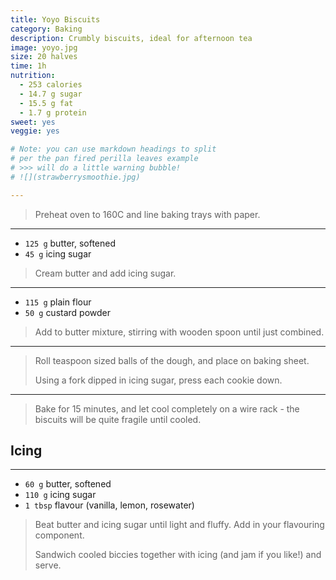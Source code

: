 ```yaml
---
title: Yoyo Biscuits
category: Baking
description: Crumbly biscuits, ideal for afternoon tea 
image: yoyo.jpg
size: 20 halves
time: 1h
nutrition:
  - 253 calories
  - 14.7 g sugar
  - 15.5 g fat
  - 1.7 g protein
sweet: yes
veggie: yes

# Note: you can use markdown headings to split
# per the pan fired perilla leaves example
# >>> will do a little warning bubble!
# ![](strawberrysmoothie.jpg)

---
```


> Preheat oven to 160C and line baking trays with paper.

---

* `125 g` butter, softened
* `45 g` icing sugar

> Cream butter and add icing sugar.

---

* `115 g` plain flour
* `50 g` custard powder

> Add to butter mixture, stirring with wooden spoon until just combined.

---

> Roll teaspoon sized balls of the dough, and place on baking sheet. 
>
> Using a fork dipped in icing sugar, press each cookie down. 

---

> Bake for 15 minutes, and let cool completely on a wire rack - the biscuits will be quite fragile until cooled. 

## Icing

---

* `60 g` butter, softened
* `110 g` icing sugar
* `1 tbsp` flavour (vanilla, lemon, rosewater)

> Beat butter and icing sugar until light and fluffy. Add in your flavouring component.
>
> Sandwich cooled biccies together with icing (and jam if you like!) and serve.
